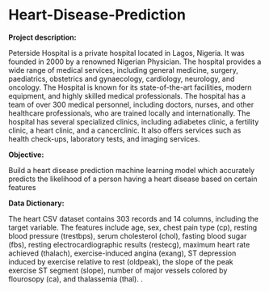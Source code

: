 # Heart-Disease-Prediction

**Project description:**

Peterside Hospital is a private hospital located in Lagos, Nigeria. It was founded in 2000 by a renowned Nigerian Physician. The hospital provides a wide range of medical services, including general medicine, surgery, paediatrics, obstetrics and gynaecology, cardiology, neurology, and oncology.
The Hospital is known for its state-of-the-art facilities, modern equipment, and highly skilled medical professionals. The hospital has a team of over 300 medical personnel, including doctors, nurses, and other healthcare professionals, who are trained locally and internationally.
The hospital has several specialized clinics, including adiabetes clinic, a fertility clinic, a heart clinic, and a cancerclinic. It also offers services such as health check-ups, laboratory tests, and imaging services.

**Objective:**

Build a heart disease prediction machine learning model which accurately predicts the likelihood of a person having a heart disease based on certain features

**Data Dictionary:**

The heart CSV dataset contains 303 records and 14 columns, including the target variable. The features include age, sex, chest pain type (cp), resting blood pressure (trestbps), serum cholesterol (chol), fasting blood sugar (fbs), resting electrocardiographic results (restecg),
maximum heart rate achieved (thalach), exercise-induced angina (exang), ST depression induced by exercise relative to rest (oldpeak), the slope of the peak exercise ST segment (slope), number of major vessels colored by flourosopy (ca), and thalassemia (thal).
.


